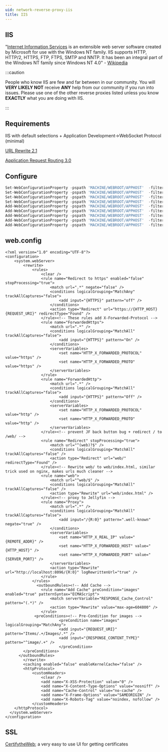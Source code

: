 ```yaml
---
uid: network-reverse-proxy-iis
title: IIS
---
```


## IIS

"[Internet Information Services](https://www.iis.net) is an extensible web server software created by Microsoft for use with the Windows NT family. IIS supports HTTP, HTTP/2, HTTPS, FTP, FTPS, SMTP and NNTP. It has been an integral part of the Windows NT family since Windows NT 4.0" - [Wikipedia](https://en.wikipedia.org/wiki/Internet_Information_Services)

:::caution

People who know IIS are few and far between in our community. You will **VERY LIKELY NOT** receive **ANY** help from our community if you run into issues. Please use one of the other reverse proxies listed unless you know **EXACTLY** what you are doing with IIS.

:::

## Requirements

IIS with default selections + Application Development->WebSocket Protocol (minimal)

[URL Rewrite 2.1](https://www.iis.net/downloads/microsoft/url-rewrite)

[Application Request Routing 3.0](https://www.iis.net/downloads/microsoft/application-request-routing)

## Configure

```powershell
Set-WebConfigurationProperty -pspath 'MACHINE/WEBROOT/APPHOST'  -filter "system.webServer/proxy" -name "enabled" -value "True"
Set-WebConfigurationProperty -pspath 'MACHINE/WEBROOT/APPHOST'  -filter "system.webServer/proxy/cache" -name "enabled" -value "False"
Set-WebConfigurationProperty -pspath 'MACHINE/WEBROOT/APPHOST'  -filter "system.webServer/proxy" -name "httpVersion" -value "Http11"
Set-WebConfigurationProperty -pspath 'MACHINE/WEBROOT/APPHOST'  -filter "system.webServer/proxy" -name "preserveHostHeader" -value "True"
Add-WebConfigurationProperty -pspath 'MACHINE/WEBROOT/APPHOST'  -filter "system.webServer/rewrite/allowedServerVariables" -name "." -value @{name='HTTP_X_FORWARDED_PROTOCOL'}
Add-WebConfigurationProperty -pspath 'MACHINE/WEBROOT/APPHOST'  -filter "system.webServer/rewrite/allowedServerVariables" -name "." -value @{name='HTTP_X_FORWARDED_PROTO'}
Add-WebConfigurationProperty -pspath 'MACHINE/WEBROOT/APPHOST'  -filter "system.webServer/rewrite/allowedServerVariables" -name "." -value @{name='HTTP_X_REAL_IP'}
Add-WebConfigurationProperty -pspath 'MACHINE/WEBROOT/APPHOST'  -filter "system.webServer/rewrite/allowedServerVariables" -name "." -value @{name='HTTP_X_FORWARDED_HOST'}
Add-WebConfigurationProperty -pspath 'MACHINE/WEBROOT/APPHOST'  -filter "system.webServer/rewrite/allowedServerVariables" -name "." -value @{name='HTTP_X_FORWARDED_PORT'}
```

## web.config

```config
<?xml version="1.0" encoding="UTF-8"?>
<configuration>
    <system.webServer>
        <rewrite>
            <rules>
                <clear />
                <rule name="Redirect to https" enabled="false" stopProcessing="true">
                    <match url=".*" negate="false" />
                    <conditions logicalGrouping="MatchAny" trackAllCaptures="false">
                        <add input="{HTTPS}" pattern="off" />
                    </conditions>
                    <action type="Redirect" url="https://{HTTP_HOST}{REQUEST_URI}" redirectType="Found" />
                </rule><!-- These rules add X-Forwarded-Protocol -->
                <rule name="ForwardedHttps">
                    <match url=".*" />
                    <conditions logicalGrouping="MatchAll" trackAllCaptures="false">
                        <add input="{HTTPS}" pattern="On" />
                    </conditions>
                    <serverVariables>
                        <set name="HTTP_X_FORWARDED_PROTOCOL" value="https" />
                        <set name="HTTP_X_FORWARDED_PROTO" value="https" />
                    </serverVariables>
                </rule>
                <rule name="ForwardedHttp">
                    <match url=".*" />
                    <conditions logicalGrouping="MatchAll" trackAllCaptures="false">
                        <add input="{HTTPS}" pattern="Off" />
                    </conditions>
                    <serverVariables>
                        <set name="HTTP_X_FORWARDED_PROTOCOL" value="http" />
                        <set name="HTTP_X_FORWARDED_PROTO" value="http" />
                    </serverVariables>
                </rule><!-- prevent JF back button bug + redirect / to /web/ -->
                <rule name="Redirect" stopProcessing="true">
                    <match url="^(web)?$" />
                    <conditions logicalGrouping="MatchAll" trackAllCaptures="false" />
                    <action type="Redirect" url="web/" redirectType="Found" />
                </rule><!-- Rewrite web/ to web/index.html, similar trick used on nginx, makes urls much cleaner -->
                <rule name="web">
                    <match url="^web/$" />
                    <conditions logicalGrouping="MatchAll" trackAllCaptures="false" />
                    <action type="Rewrite" url="web/index.html" />
                </rule><!-- proxy to Jellyfin -->
                <rule name="Proxy">
                    <match url=".*" />
                    <conditions logicalGrouping="MatchAll" trackAllCaptures="false">
                        <add input="/{R:0}" pattern=".well-known" negate="true" />
                    </conditions>
                    <serverVariables>
                        <set name="HTTP_X_REAL_IP" value="{REMOTE_ADDR}" />
                        <set name="HTTP_X_FORWARDED_HOST" value="{HTTP_HOST}" />
                        <set name="HTTP_X_FORWARDED_PORT" value="{SERVER_PORT}" />
                    </serverVariables>
                    <action type="Rewrite" url="http://localhost:8096/{R:0}" logRewrittenUrl="true" />
                </rule>
            </rules>
              <outboundRules><!-- Add Cache -->
                <rule name="Add Cache" preCondition="images" enabled="true" patternSyntax="ECMAScript">
                    <match serverVariable="RESPONSE_Cache_Control" pattern="(.*)" />
                    <action type="Rewrite" value="max-age=604800" />
                </rule>
             <preConditions><!-- Pre-Condition for images -->
                        <preCondition name="images" logicalGrouping="MatchAny">
                        <add input="{REQUEST_URI}" pattern="Items/.+/Images/.*" />
                        <add input="{RESPONSE_CONTENT_TYPE}" pattern="^image/.+" />
                        </preCondition>
        </preConditions>
      </outboundRules>
        </rewrite>
        <caching enabled="false" enableKernelCache="false" />
        <httpProtocol>
            <customHeaders>
                <clear />
                <add name="X-XSS-Protection" value="0" />
                <add name="X-Content-Type-Options" value="nosniff" />
                <add name="Cache-Control" value="no-cache" />
                <add name="X-Frame-Options" value="SAMEORIGIN" />
                <add name="X-Robots-Tag" value="noindex, nofollow" />
            </customHeaders>
    </httpProtocol>
  </system.webServer>
</configuration>

```

## SSL

[CertifytheWeb](https://certifytheweb.com/); a very easy to use UI for getting certificates
